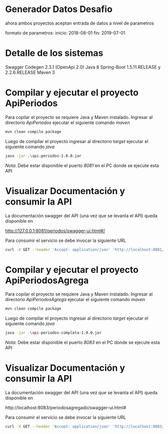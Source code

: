 # Generador Datos Desafio

ahora ambos proyectos aceptan entrada de datos a nivel de parametros

formato de parametros:
	inicio: 2018-08-01
	fin: 	2019-07-01

# Detalle de los sistemas

Swagger Codegen 2.3.1 (OpenApi 2.0)
Java 8
Spring-Boot 1.5.11.RELEASE y 2.2.6.RELEASE
Maven 3


# Compilar y ejecutar el proyecto ApiPeriodos

Para copilar el proyecto se requiere Java y Maven instalado.
Ingresar al directorio *ApiPeriodos* ejecutar el siguiente comando *maven*

```bash
mvn clean compile package
```

Luego de compilar el proyecto ingresar al directorio *target* ejecutar el siguiente comando *java*

```bash
java -jar .\api-periodos-1.0.0.jar
```
*Nota*:
Debe estar disponible el puerto *8081* en el PC donde se ejecute esta API

# Visualizar Documentación y consumir la API

La documentación swagger del API (una vez que se levanta el API) queda disponible en

http://127.0.0.1:8081/periodos/swagger-ui.html#/

Para consumir el servicio se debe invocar la siguiente URL

```bash
curl -X GET --header 'Accept: application/json' 'http://localhost:8081/periodos/api?inicio=2016-08-01&fin=2017-07-01'
```

# Compilar y ejecutar el proyecto ApiPeriodosAgrega

Para copilar el proyecto se requiere Java y Maven instalado.
Ingresar al directorio *ApiPeriodosAgrega* ejecutar el siguiente comando *maven*

```bash
mvn clean compile package
```

Luego de compilar el proyecto ingresar al directorio *target* ejecutar el siguiente comando *java*

```bash
java -jar .\api-periodos-completa-1.0.0.jar
```
*Nota*:
Debe estar disponible el puerto *8083* en el PC donde se ejecute esta API

# Visualizar Documentación y consumir la API

La documentación swagger del API (una vez que se levanta el API) queda disponible en

http://localhost:8083/periodosagregado/swagger-ui.html#

Para consumir el servicio se debe invocar la siguiente URL

```bash
curl -X GET --header 'Accept: application/json' 'http://localhost:8083/periodosagregado/api?inicio=2016-08-01&fin=2017-07-01'
```
